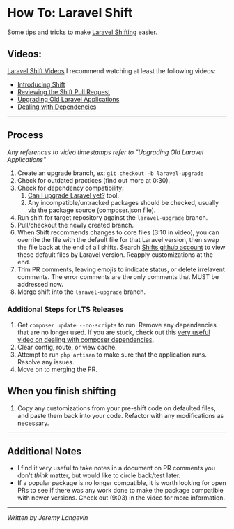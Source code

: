 # How To: Laravel Shift
Some tips and tricks to make [Laravel Shifting](https://laravelshift.com/) easier.

## Videos:
[Laravel Shift Videos](https://laravelshift.com/videos)
I recommend watching at least the following videos:   

- [Introducing Shift](https://laravelshift.com/videos/introducing-shift)
- [Reviewing the Shift Pull Request](https://laravelshift.com/videos/shift-like-a-pro)
- [Upgrading Old Laravel Applications](https://laravelshift.com/videos/upgrading-old-laravel-applications)
- [Dealing with Dependencies](https://laravelshift.com/videos/update-incompatible-composer-dependencies)

---
## Process
*Any references to video timestamps refer to "Upgrading Old Laravel Applications"*
1. Create an upgrade branch, ex: ```git checkout -b laravel-upgrade```
2. Check for outdated practices (find out more at 0:30).
3. Check for dependency compatibility:  
    1. [Can I upgrade Laravel yet?](https://laravelshift.com/can-i-upgrade-laravel) tool.
    2. Any incompatible/untracked packages should be checked, usually via the package source (composer.json file).
4. Run shift for target repository against the ```laravel-upgrade``` branch.
5. Pull/checkout the newly created branch.
6. When Shift recommends changes to core files (3:10 in video), you can overrite the file with the default file for that Laravel version, then swap the file back at the end of all shifts. Search [Shifts github account](https://github.com/laravel-shift?tab=repositories&q=laravel&type=&language=&sort=) to view these default files by Laravel version. Reapply customizations at the end.
7. Trim PR comments, leaving emojis to indicate status, or delete irrelavent comments. The error comments are the only comments that MUST be addressed now.
8. Merge shift into the ```laravel-upgrade``` branch.

### Additional Steps for LTS Releases
1. Get `composer update --no-scripts` to run. Remove any dependencies that are no longer used. If you are stuck, check out this [very useful video on dealing with composer dependencies](https://laravelshift.com/videos/update-incompatible-composer-dependencies).
2. Clear config, route, or view cache.
3. Attempt to run `php artisan` to make sure that the application runs. Resolve any issues.
4. Move on to merging the PR.

## When you finish shifting
1. Copy any customizations from your pre-shift code on defaulted files, and paste them back into your code. Refactor with any modifications as necessary.

---
## Additional Notes
- I find it very useful to take notes in a document on PR comments you don't *think* matter, but would like to circle back/test later.
- If a popular package is no longer compatible, it is worth looking for open PRs to see if there was any work done to make the package compatible with newer versions. Check out (9:03) in the video for more information. 

---
*Written by Jeremy Langevin*
